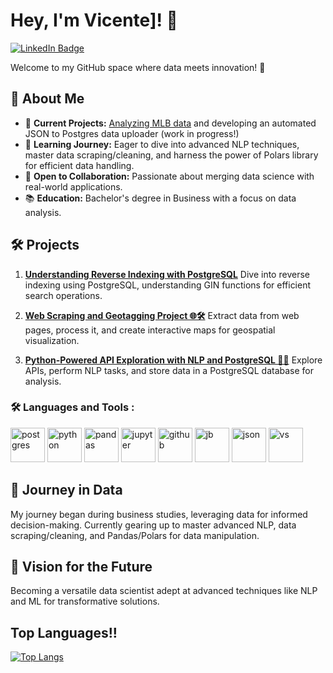 # Hey, I'm Vicente]! 👋
<div id="badges">
  <a href="https://www.linkedin.com/in/vicenteblasini/">
    <img src="https://img.shields.io/badge/LinkedIn-blue?style=for-the-badge&logo=linkedin&logoColor=white" alt="LinkedIn Badge"/>
  </a>
</div>

Welcome to my GitHub space where data meets innovation! 🚀

## 🌟 About Me

- 🔭 **Current Projects:** [Analyzing MLB data](https://github.com/VicenteBlasini/MLB-Database-Analysis) and developing an automated JSON to Postgres data uploader (work in progress!)
- 🌱 **Learning Journey:** Eager to dive into advanced NLP techniques, master data scraping/cleaning, and harness the power of Polars library for efficient data handling.
- 👯 **Open to Collaboration:** Passionate about merging data science with real-world applications.
- 📚 **Education:** Bachelor's degree in Business with a focus on data analysis.

## 🛠️ Projects

1. **[Understanding Reverse Indexing with PostgreSQL](https://github.com/VicenteBlasini/PostgreSQL-Reverse-Indexing-Exploration)**
   Dive into reverse indexing using PostgreSQL, understanding GIN functions for efficient search operations.

2. **[Web Scraping and Geotagging Project 🌐🛠️](https://github.com/VicenteBlasini/Web-Scraping-and-Geotagging-Project)**
   Extract data from web pages, process it, and create interactive maps for geospatial visualization.

3. **[Python-Powered API Exploration with NLP and PostgreSQL 🐍🌐](https://github.com/VicenteBlasini/Python-Powered-API-Exploration-with-NLP-and-PostgreSQL)**
   Explore APIs, perform NLP tasks, and store data in a PostgreSQL database for analysis.
   
### :hammer_and_wrench: Languages and Tools :
<div>
  <img src="https://cdn.jsdelivr.net/gh/devicons/devicon@latest/icons/postgresql/postgresql-original.svg" title="postgres" alt="postgres" width="55" height="55"/>
  <img src="https://cdn.jsdelivr.net/gh/devicons/devicon@latest/icons/python/python-original-wordmark.svg" title="python" alt="python" width="55" height="55"/>
  <img src="https://cdn.jsdelivr.net/gh/devicons/devicon@latest/icons/pandas/pandas-original.svg" title="pandas" alt="pandas" width="55" height="55"/>
  <img src="https://cdn.jsdelivr.net/gh/devicons/devicon@latest/icons/jupyter/jupyter-original-wordmark.svg" title="jupyter" alt="jupyter" width="55" height="55"/>
  <img src="https://cdn.jsdelivr.net/gh/devicons/devicon@latest/icons/github/github-original.svg" title="github" alt="github" width="55" height="55" />
  <img src="https://cdn.jsdelivr.net/gh/devicons/devicon@latest/icons/jetbrains/jetbrains-original.svg" title="jetbrains" alt="jb" width="55" height="55" />
  <img src="https://cdn.jsdelivr.net/gh/devicons/devicon@latest/icons/json/json-plain.svg" title="json" alt="json" width="55" height="55"/>
  <img src="https://cdn.jsdelivr.net/gh/devicons/devicon@latest/icons/visualstudio/visualstudio-original.svg" title="vs" alt="vs" width="55" height="55"/>
</div>

## 🚀 Journey in Data

My journey began during business studies, leveraging data for informed decision-making. Currently gearing up to master advanced NLP, data scraping/cleaning, and Pandas/Polars for data manipulation.

## 🌌 Vision for the Future

Becoming a versatile data scientist adept at advanced techniques like NLP and ML for transformative solutions.


## Top Languages!!
[![Top Langs](https://github-readme-stats.vercel.app/api/top-langs/?username=vicenteblasini&layout=compact&theme=vision-friendly-dark)](https://github.com/anuraghazra/github-readme-stats)
